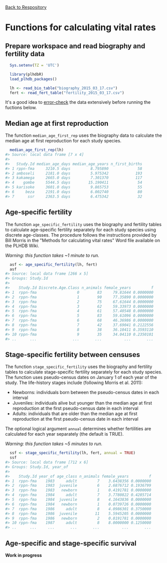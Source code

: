 [Back to Respository](https://github.com/camposfa/plhdbR)

Functions for calculating vital rates
=====================================

Prepare workspace and read biography and fertility data
-------------------------------------------------------

``` r
  Sys.setenv(TZ = 'UTC')

  library(plhdbR)
  load_plhdb_packages()

  lh <- read_bio_table("biography_2015_03_17.csv")
  fert <- read_fert_table("fertility_2015_03_17.csv")
```

It's a good idea to [error-check](ErrorChecking.md) the data extensively before running the fuctions below.

Median age at first reproduction
--------------------------------

The function `median_age_first_rep` uses the biography data to calculate the median age at first reproduction for each study species.

``` r
  median_age_first_rep(lh)
#> Source: local data frame [7 x 4]
#> 
#>   Study.Id median_age_days median_age_years n_first_births
#> 1 rppn-fma     3210.5 days         8.795890             58
#> 2 amboseli     2181.0 days         5.975342            193
#> 3 kakamega     2665.0 days         7.301370            117
#> 4    gombe     5544.5 days        15.190411             54
#> 5 karisoke     3601.0 days         9.865753             55
#> 6     beza     2191.0 days         6.002740             80
#> 7      ssr     2363.5 days         6.475342             32
```

Age-specific fertility
----------------------

The function `age_specific_fertility` uses the biography and fertility tables to calculate age-specific fertility separately for each study species using discrete age-classes. The procedure follows the instructions provided by Bill Morris in the "Methods for calculating vital rates" Word file available on the PLHDB Wiki.

*Warning: this function takes ~1 minute to run.*

``` r
  asf <- age_specific_fertility(lh, fert)
  asf
#> Source: local data frame [266 x 5]
#> Groups: Study.Id
#> 
#>    Study.Id Discrete.Age.Class n_animals female_years         f
#> 1  rppn-fma                  0        83     79.81644 0.0000000
#> 2  rppn-fma                  1        90     77.35890 0.0000000
#> 3  rppn-fma                  2        75     67.61644 0.0000000
#> 4  rppn-fma                  3        62     59.33973 0.0000000
#> 5  rppn-fma                  4        61     57.40548 0.0000000
#> 6  rppn-fma                  5        83     59.61096 0.0000000
#> 7  rppn-fma                  6        68     46.36986 0.0000000
#> 8  rppn-fma                  7        42     37.69041 0.2122556
#> 9  rppn-fma                  8        38     36.10411 0.3593110
#> 10 rppn-fma                  9        35     34.04110 0.2350101
#> ..      ...                ...       ...          ...       ...
```

Stage-specific fertility between censuses
-----------------------------------------

The function `stage_specific_fertility` uses the biography and fertility tables to calculate stage-specific fertility separately for each study species. The function uses pseudo-census dates on January 1 of each year of the study. The life-history stages include (following Morris et al. 2011):

-   Newborns: individuals born between the pseudo-census dates in each interval
-   Juveniles: individuals alive but younger than the median age at first reproduction at the first pseudo-census date in each interval
-   Adults: individuals that are older than the median age at first reproduction at the first pseudo-census date in each interval

The optional logical argument `annual` determines whether fertilities are calculated for each year separately (the default is TRUE).

*Warning: this function takes ~5 minutes to run.*

``` r
  ssf <- stage_specific_fertility(lh, fert, annual = TRUE)
  ssf
#> Source: local data frame [712 x 6]
#> Groups: Study.Id, year_of
#> 
#>    Study.Id year_of age_class n_animals female_years         f
#> 1  rppn-fma    1983     adult         7    3.6438356 0.0000000
#> 2  rppn-fma    1983  juvenile         6    2.6876712 0.1936799
#> 3  rppn-fma    1983   newborn         1    0.4191781 0.0000000
#> 4  rppn-fma    1984     adult         7    3.7780822 0.4285714
#> 5  rppn-fma    1984  juvenile         8    4.1643836 0.0000000
#> 6  rppn-fma    1984   newborn         1    0.0739726 0.0000000
#> 7  rppn-fma    1986     adult         8    4.0986301 0.3750000
#> 8  rppn-fma    1986  juvenile        11    5.5945205 0.0000000
#> 9  rppn-fma    1986   newborn         2    0.8191781 0.0000000
#> 10 rppn-fma    1987     adult         8    8.0000000 0.1250000
#> ..      ...     ...       ...       ...          ...       ...
```

Age-specific and stage-specific survival
----------------------------------------

**Work in progress**
